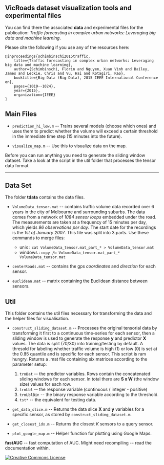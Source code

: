 ## VicRoads dataset visualization tools and experimental files

You can find there the associated **data** and experimental files for the 
publication: *Traffic forecasting in complex urban networks: Leveraging big data and machine learning*.

Please cite the following if you use any of the resources here:

```TeX
@inproceedings{schimbinschi2015traffic,
    title={Traffic forecasting in complex urban networks: Leveraging big data and machine learning},
    author={Schimbinschi, Florin and Nguyen, Xuan Vinh and Bailey, James and Leckie, Chris and Vu, Hai and Kotagiri, Rao},
    booktitle={Big Data (Big Data), 2015 IEEE International Conference on},
    pages={1019--1024},
    year={2015},
    organization={IEEE}
}
```

## Main Files

* `prediction_hi_low.m` -- Trains several models (choose which ones)  and uses them to predict whether the volume will exceed a certain threshold in the immediate time step (15 minutes into the future). 

* `visualize_map.m` -- Use this to visualize data on the map.

Before you can run anything you need to generate the sliding window dataset. Take a look at the script in the util folder that processes the tensor data format.

----------

## Data Set

The folder **tdata** contains the data files.

 * `VolumeData_tensor.mat` -- contains traffic volume data recorded over 6 years
    in the city of Melbourne and surrounding suburbs. 
    The data comes from a network of *1084 sensor loops* embedded under the road. 
    The measurements are taken at a frequency of 15 minutes per day,
    which yields *96 observations per day*.
    The start date for the recordings is the *1st of January 2007*.
    This file was split into 3 parts. Use these commands to merge files:
    * unix : `cat VolumeData_tensor.mat_part_* > VolumeData_tensor.mat`
    * windows : `copy /b VolumeData_tensor.mat_part_* VolumeData_tensor.mat`

 * `centerRoads.mat` -- contains the gps *coordinates* and *direction* for each sensor.
 * `euclidean.mat` -- matrix containing the Euclidean distance between sensors.


## Util

This folder contains the util files necessary for transforming the data 
and the helper files for visualisation.

 * `construct_sliding_dataset.m` -- Processes the original tensorial data by
	transforming it first to a continuous time-series for each sensor, then a
	sliding window is used to generate the response **y** and predictor **X** values.
	The data is split (70/30) into training/testing by default.
	A thresold for labeling whether traffic volume is high (1) or low (0) is set
	at the 0.85 quantile and is specific for each sensor. This script is ram hungry.
	Returns a .mat file containing six matrices according to the parameter setup:
	1. `trnDat` -- the predictor variables. Rows contain the concatenated
	sliding windows for each sensor.
	In total there are **S x W** (the window size) values for each row.
	2. `trnLbl` -- the response variable (continuous / integer - positive)
	3. `trnLblBin` -- the binary response variable according to the threshold.
	4. `tst*` -- the equivalent for testing data.
 

 * `get_data_slice.m` -- Returns the data slice **X** and **y** variables for a 
   specific sensor, as stored by `construct_sliding_dataset.m`.
   
 * `get_closest_idx.m` -- Returns the closest *K* sensors to a query sensor.

 * `plot_google_map.m` -- Helper function for plotting using Google Maps.


**fastAUC** -- fast computation of AUC. Might need recompiling -- read the documentation within.


<a rel="license" href="http://creativecommons.org/licenses/by-nc-sa/4.0/">
<img alt="Creative Commons License" style="border-width:0" src="https://i.creativecommons.org/l/by-nc-sa/4.0/88x31.png" />
</a>
